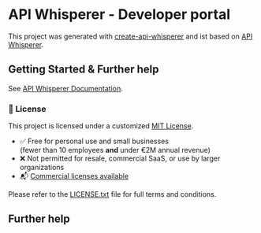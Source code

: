 # API Whisperer - Developer portal

This project was generated with [create-api-whisperer](https://github.com/steidlereu/create-api-whisperer) and ist based on [API Whisperer](https://github.com/steidlereu/api-whisperer).

## Getting Started & Further help

See [API Whisperer Documentation](https://docs.api-whisperer.io).

### 📄 License

This project is licensed under a customized [MIT License](./LICENSE.txt).

- ✅ Free for personal use and small businesses  
  (fewer than 10 employees **and** under €2M annual revenue)  
- ❌ Not permitted for resale, commercial SaaS, or use by larger organizations  
- 📬 [Commercial licenses available](mailto:your@email.com)

Please refer to the [LICENSE.txt](./LICENSE.txt) file for full terms and conditions.

## Further help

